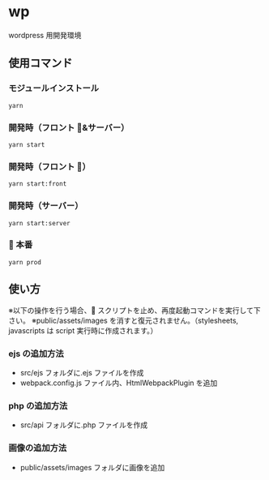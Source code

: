 # wp

wordpress 用開発環境

## 使用コマンド

### モジュールインストール

```
yarn
```

### 開発時（フロント &サーバー）

```
yarn start
```

### 開発時（フロント ）

```
yarn start:front
```

### 開発時（サーバー）

```
yarn start:server
```

###  本番

```
yarn prod
```

## 使い方

※以下の操作を行う場合、 スクリプトを止め、再度起動コマンドを実行して下さい。
※public/assets/images を消すと復元されません。（stylesheets, javascripts は script 実行時に作成されます。）

### ejs の追加方法

- src/ejs フォルダに.ejs ファイルを作成
- webpack.config.js ファイル内、HtmlWebpackPlugin を追加

### php の追加方法

- src/api フォルダに.php ファイルを作成

### 画像の追加方法

- public/assets/images フォルダに画像を追加
